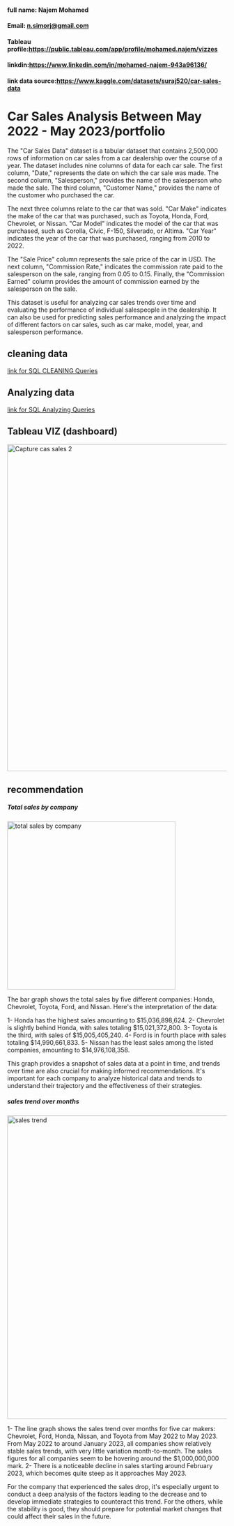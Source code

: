 #### full name: Najem Mohamed
#### Email: n.simorj@gmail.com
#### Tableau profile:https://public.tableau.com/app/profile/mohamed.najem/vizzes
#### linkdin:https://www.linkedin.com/in/mohamed-najem-943a96136/
#### link data source:https://www.kaggle.com/datasets/suraj520/car-sales-data

# Car Sales Analysis Between May 2022 - May 2023/portfolio 

The "Car Sales Data" dataset is a tabular dataset that contains 2,500,000 rows of information on car sales from a car dealership over the course of a year. The dataset includes nine columns of data for each car sale. The first column, "Date," represents the date on which the car sale was made. The second column, "Salesperson," provides the name of the salesperson who made the sale. The third column, "Customer Name," provides the name of the customer who purchased the car.

The next three columns relate to the car that was sold. "Car Make" indicates the make of the car that was purchased, such as Toyota, Honda, Ford, Chevrolet, or Nissan. "Car Model" indicates the model of the car that was purchased, such as Corolla, Civic, F-150, Silverado, or Altima. "Car Year" indicates the year of the car that was purchased, ranging from 2010 to 2022.

The "Sale Price" column represents the sale price of the car in USD. The next column, "Commission Rate," indicates the commission rate paid to the salesperson on the sale, ranging from 0.05 to 0.15. Finally, the "Commission Earned" column provides the amount of commission earned by the salesperson on the sale.

This dataset is useful for analyzing car sales trends over time and evaluating the performance of individual salespeople in the dealership. It can also be used for predicting sales performance and analyzing the impact of different factors on car sales, such as car make, model, year, and salesperson performance.

## cleaning data 

 [link for SQL CLEANING Queries](https://github.com/mnnajen/monajem_portfolio-/blob/main/car%20sales%20cleaning.txt) 

## Analyzing data 

[link for SQL Analyzing Queries](https://github.com/mnnajen/monajem_portfolio-/blob/main/car%20data%20exploration.txt) 

## Tableau VIZ (dashboard)

<img width="750" alt="Capture cas sales 2" src="https://github.com/mnnajen/monajem_portfolio-/assets/155858665/b4e9e03c-f3c1-4822-88e7-69f7ba5cfe94">

## recommendation
##### Total sales by company 

<img width="386" alt="total sales by company" src="https://github.com/mnnajen/monajem_portfolio-/assets/155858665/ff7cfd8b-dbb3-4f1c-9c1b-3af0eeee61e5">

The bar graph shows the total sales by five different companies: Honda, Chevrolet, Toyota, Ford, and Nissan. Here's the interpretation of the data:

1- Honda has the highest sales amounting to $15,036,898,624.
2- Chevrolet is slightly behind Honda, with sales totaling $15,021,372,800.
3- Toyota is the third, with sales of $15,005,405,240.
4- Ford is in fourth place with sales totaling $14,990,661,833.
5- Nissan has the least sales among the listed companies, amounting to $14,976,108,358.

This graph provides a snapshot of sales data at a point in time, and trends over time are also crucial for making informed recommendations. It's important for each company to analyze historical data and trends to understand their trajectory and the effectiveness of their strategies.

##### sales trend over months 

<img width="696" alt="sales trend" src="https://github.com/mnnajen/monajem_portfolio-/assets/155858665/0f2e8591-9cdd-4cc5-8f6a-5adc6877c4cd">

1- The line graph  shows the sales trend over months for five car makers: Chevrolet, Ford, Honda, Nissan, and Toyota from May 2022 to May 2023.
From May 2022 to around January 2023, all companies show relatively stable sales trends, with very little variation month-to-month. The sales figures for all companies seem to be hovering around the $1,000,000,000 mark.
2- There is a noticeable decline in sales starting around February 2023, which becomes quite steep as it approaches May 2023.

For the company that experienced the sales drop, it's especially urgent to conduct a deep analysis of the factors leading to the decrease and to develop immediate strategies to counteract this trend. For the others, while the stability is good, they should prepare for potential market changes that could affect their sales in the future.








